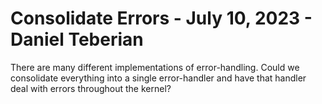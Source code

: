 # Consolidate Errors - July 10, 2023 - Daniel Teberian
There are many different implementations of error-handling. Could we consolidate everything into a single error-handler and have that handler deal with errors throughout the kernel?
